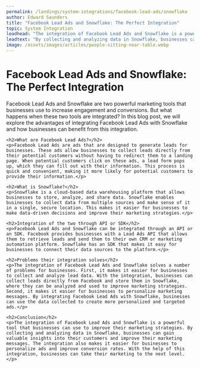 ```yaml
---
permalink: /landings/system-integrations/facebook-lead-ads/snowflake
author: Edward Saunders
title: "Facebook Lead Ads and Snowflake: The Perfect Integration"
topic: System Integration
leadhead: "The integration of Facebook Lead Ads and Snowflake is a powerful tool that businesses can use to improve their marketing strategies"
leadtext: "By collecting and analyzing data in Snowflake, businesses can gain valuable insights into their customers and improve their marketing messages. The integration also makes it easier for businesses to personalize ads and improve conversion rates. With the help of this integration, businesses can take their marketing to the next level."
image: /assets/images/articles/people-sitting-near-table.webp
---
```

<div class="arttext">	<h1>Facebook Lead Ads and Snowflake: The Perfect Integration</h1>
	<p>Facebook Lead Ads and Snowflake are two powerful marketing tools that businesses use to increase engagement and conversions. But what happens when these two tools are integrated? In this blog post, we will explore the advantages of integrating Facebook Lead Ads with Snowflake and how businesses can benefit from this integration.</p>

	<h2>What are Facebook Lead Ads?</h2>
	<p>Facebook Lead Ads are ads that are designed to generate leads for businesses. These ads allow businesses to collect leads directly from their potential customers without having to redirect them to a landing page. When potential customers click on these ads, a lead form pops up, which they can fill out with their information. This process is quick and convenient, making it more likely for potential customers to provide their information.</p>

	<h2>What is Snowflake?</h2>
	<p>Snowflake is a cloud-based data warehousing platform that allows businesses to store, analyze, and share data. Snowflake enables businesses to collect data from multiple sources and make sense of it in a single, secure location. This makes it easier for businesses to make data-driven decisions and improve their marketing strategies.</p>

	<h2>Integration of the two through API or SDK</h2>
	<p>Facebook Lead Ads and Snowflake can be integrated through an API or an SDK. Facebook provides businesses with a Lead Ads API that allows them to retrieve leads and send them to their own CRM or marketing automation platform. Snowflake has an SDK that makes it easy for businesses to connect their data sources to the platform.</p>

	<h2>Problems their integration solves</h2>
	<p>The integration of Facebook Lead Ads and Snowflake solves a number of problems for businesses. First, it makes it easier for businesses to collect and analyze lead data. With the integration, businesses can collect leads directly from Facebook and store them in Snowflake, where they can be analyzed and used to improve marketing strategies. Second, it makes it easier for businesses to personalize marketing messages. By integrating Facebook Lead Ads with Snowflake, businesses can use the data collected to create more personalized and targeted ads.</p>

	<h2>Conclusion</h2>
	<p>The integration of Facebook Lead Ads and Snowflake is a powerful tool that businesses can use to improve their marketing strategies. By collecting and analyzing data in Snowflake, businesses can gain valuable insights into their customers and improve their marketing messages. The integration also makes it easier for businesses to personalize ads and improve conversion rates. With the help of this integration, businesses can take their marketing to the next level.</p>
</div>